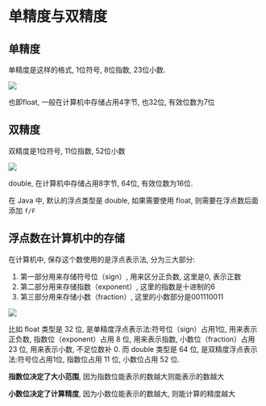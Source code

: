 # 单精度与双精度

## 单精度

单精度是这样的格式, 1位符号, 8位指数, 23位小数.

![](./imgs/1eefcf26.png)

也即float, 一般在计算机中存储占用4字节, 也32位, 有效位数为7位

## 双精度

双精度是1位符号, 11位指数, 52位小数

![](./imgs/fce7b654.png)

double, 在计算机中存储占用8字节, 64位, 有效位数为16位.

在 Java 中, 默认的浮点类型是 double, 如果需要使用 float, 则需要在浮点数后面添加 `f/F`

## 浮点数在计算机中的存储

在计算机中, 保存这个数使用的是浮点表示法, 分为三大部分:

1. 第一部分用来存储符号位（sign）, 用来区分正负数, 这里是0, 表示正数
2. 第二部分用来存储指数（exponent）, 这里的指数是十进制的6
3. 第三部分用来存储小数（fraction）, 这里的小数部分是001110011

![](./imgs/a05d288b.png)

比如 float 类型是 32 位, 是单精度浮点表示法:符号位（sign）占用1位, 用来表示正负数, 指数位（exponent）占用 8 位, 用来表示指数, 小数位（fraction）占用 23 位, 用来表示小数, 不足位数补 0.
而 double 类型是 64 位, 是双精度浮点表示法:符号位占用1位, 指数位占用 11 位, 小数位占用 52 位.

**指数位决定了大小范围**, 因为指数位能表示的数越大则能表示的数越大

**小数位决定了计算精度**, 因为小数位能表示的数越大, 则能计算的精度越大